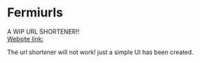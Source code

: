 # Fermiurls
A WIP URL SHORTENER!!
<br>
[Website link: ](https://atomnoid.github.io/Fermiurls/)

The url shortener will not work! just a simple UI has been created.
